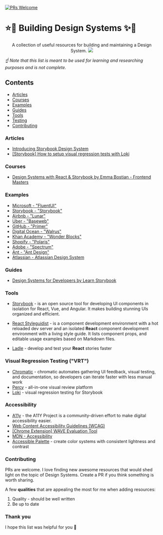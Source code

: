 [![PRs Welcome](https://img.shields.io/badge/PRs-welcome-brightgreen.svg?style=flat-square)](http://makeapullrequest.com)

# ⭐🦄 Building Design Systems ✨🌈

<p align="center">
 A collection of useful resources for building and maintaining a Design System.
    <img src="https://cdn.dribbble.com/users/1790221/screenshots/6209514/design_system_for_bank_2x.png" />
</p>

_☝ Note that this list is meant to be used for learning and researching purposes and is not complete._

## Contents

- [Articles](#articles)
- [Courses](#courses)
- [Examples](#examples)
- [Guides](#guides)
- [Tools](#tools)
- [Testing](#visual-regression-testing-vrt)
- [Contributing](#contributing)

### Articles

- [Introducing Storybook Design System](https://medium.com/storybookjs/introducing-storybook-design-system-23fd9b1ac3c0)
- [[Storybook] How to setup visual regression tests with Loki](https://grischuk.de/posts/storybook-visual-regressions-tests-with-loki )

### Courses

- [Design Systems with React & Storybook by Emma Bostian - Frontend Masters](https://frontendmasters.com/courses/design-systems/)

### Examples

- [Microsoft - "FluentUI"](https://developer.microsoft.com/en-us/fluentui/#/controls/web)
- [Storybook - "Storybook"](https://github.com/storybookjs/design-system)
- [Airbnb - "Lunar"](https://github.com/airbnb/lunar)
- [Uber - "Baseweb"](https://github.com/uber/baseweb)
- [GitHub - "Primer"](https://primer.style/css/)
- [Digital Ocean - "Walrus"](https://www.digitalocean.com/blog/introducing-walrus-digitaloceans-reimagined-design)
- [Khan Academy - "Wonder Blocks"](https://khan.github.io/wonder-blocks/)
- [Shopify - "Polaris"](https://polaris.shopify.com/)
- [Adobe - "Spectrum"](https://spectrum.adobe.com/)
- [Ant - "Ant Design"](https://ant.design/)
- [Atlassian - Atlassian Design System](https://atlassian.design/)

### Guides

- [Design Systems for Developers by Learn Storybook](https://www.learnstorybook.com/design-systems-for-developers/)

### Tools

- [Storybook](https://storybook.js.org/) - is an open source tool for developing UI components in isolation for React, Vue, and Angular. It makes building stunning UIs organized and efficient.

- [React Styleguidist](https://react-styleguidist.js.org/) - is a component development environment with a hot reloaded dev server and an isolated **React** component development environment with a living style guide. It lists component props, and editable usage examples based on Markdown files.

- [Ladle](https://ladle.dev/) - develop and test your **React** stories faster

### Visual Regression Testing ("VRT")

- [Chromatic](https://www.chromatic.com/) - chromatic automates gathering UI feedback, visual testing, and documentation, so developers can iterate faster with less manual work
- [Percy](https://percy.io/) - all-in-one visual review platform
- [Loki](https://loki.js.org/) - visual regression testing for Storybook

### Accessibility

- [A11y](https://a11yproject.com/) - the A11Y Project is a community-driven effort to make digital accessibility easier.
- [Web Content Accessibility Guidelines (WCAG)](https://www.w3.org/WAI/standards-guidelines/wcag/)
- [[Chrome Extension] WAVE Evaluation Tool](https://chrome.google.com/webstore/detail/wave-evaluation-tool/jbbplnpkjmmeebjpijfedlgcdilocofh)
- [MDN - Accessibility](https://developer.mozilla.org/en-US/docs/Learn/Accessibility)
- [Accessible Palette](https://accessiblepalette.com/) - create color systems with consistent lightness and contrast

### Contributing

PRs are welcome. I love finding new awesome resources that would shed light on the topic of Design Systems. Create a PR if you think something is worth sharing.

A few **qualities** that are appealing the most for me when adding resources:

1. Quality - should be well written
2. Be up to date

### Thank you

I hope this list was helpful for you 🖤
